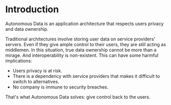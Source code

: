 # Introduction

Autonomous Data is an application architecture that respects users privacy and data ownership.

Traditional architectures involve storing user data on service providers' servers. Even if they give ample control to their users, they are still acting as middlemen. In this situation, true data ownership cannot be more than a mirage. And interoperability is non-existent. This can have some harmful implications:

- Users privacy is at risk.
- There is a dependency with service providers that makes it difficult to switch to alternatives.
- No company is immune to security breaches.

That's what Autonomous Data solves: give control back to the users.
